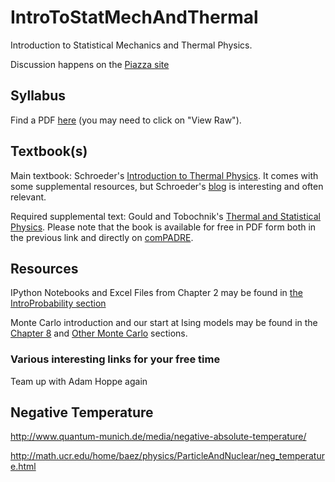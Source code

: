 IntroToStatMechAndThermal
=========================

Introduction to Statistical Mechanics and Thermal Physics.

Discussion happens on the [Piazza site](http://piazza.com/earlham/spring2015/phys375)

## Syllabus ##

Find a PDF [here](SyllabusAndFirstDay/375Syllabus.pdf) (you may need to click on "View Raw").

## Textbook(s) ##

Main textbook: Schroeder's [Introduction to Thermal Physics][Schroeder].
It comes with some supplemental resources, but Schroeder's [blog](http://dvschroeder.blogspot.com/) is interesting and often relevant.

Required supplemental text: Gould and Tobochnik's [Thermal and Statistical Physics][GandT]. Please note that the book is available for free in PDF form both in the previous link and directly on [comPADRE][GandTComp]. 

[Schroeder]: http://physics.weber.edu/thermal/ "An Introduction to Thermal Physics, by Daniel Schroeder"

[GandT]: http://stp.clarku.edu/notes/ "Thermal and Statistical Physics by Gould and Tobochnik"

[GandTComp]: http://www.compadre.org/STP/filingcabinet/share.cfm?UID=10986&FID=21201&code=8E844C06A4 "comPADRE site for Gould and Tobochnik"


## Resources ##

IPython Notebooks and Excel Files from Chapter 2 may be found in [the IntroProbability section](IntroProbability/)

Monte Carlo introduction and our start at Ising models may be found in the [Chapter 8](Chapter8/) and [Other Monte Carlo](OtherMonteCarlo/) sections.

### Various interesting links for your free time ###

Team up with Adam Hoppe again

## Negative Temperature

http://www.quantum-munich.de/media/negative-absolute-temperature/

http://math.ucr.edu/home/baez/physics/ParticleAndNuclear/neg_temperature.html
